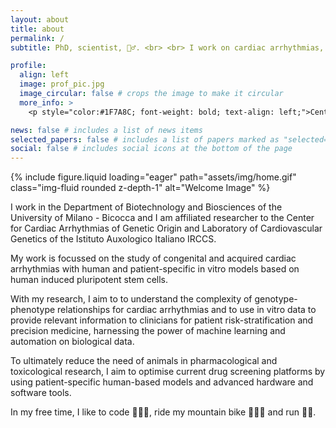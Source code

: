 ```yaml
---
layout: about
title: about
permalink: /
subtitle: PhD, scientist, 🚴‍♂️. <br> <br> I work on cardiac arrhythmias, drug discovery and precision medicine with human induced pluripotent stem cells. In ❤️ with data.

profile:
  align: left
  image: prof_pic.jpg
  image_circular: false # crops the image to make it circular
  more_info: >
    <p style="color:#1F7A8C; font-weight: bold; text-align: left;">Center for Cardiac Arrhythmias of Genetic Origin and Laboratory of Cardiovascular Genetics</p>

news: false # includes a list of news items
selected_papers: false # includes a list of papers marked as "selected={true}"
social: false # includes social icons at the bottom of the page
---
```


{% include figure.liquid loading="eager" path="assets/img/home.gif" class="img-fluid
      rounded z-depth-1" alt="Welcome Image" %}

I work in the Department of Biotechnology and Biosciences of the University of Milano - Bicocca and I am affiliated researcher to the Center for Cardiac Arrhythmias of Genetic Origin and Laboratory of Cardiovascular Genetics of the Istituto Auxologico Italiano IRCCS.

My work is focussed on the study of congenital and acquired cardiac arrhythmias with human and patient-specific in vitro models based on human induced pluripotent stem cells.

With my research, I aim to to understand the complexity of genotype-phenotype relationships for cardiac arrhythmias and to use in vitro data to provide relevant information to clinicians for patient risk-stratification and precision medicine, harnessing the power of machine learning and automation on biological data.

To ultimately reduce the need of animals in pharmacological and toxicological research, I aim to optimise current drug screening platforms by using patient-specific human-based models and advanced hardware and software tools.

In my free time, I like to code 👨🏻‍💻, ride my mountain bike 🚵🏻‍♂️ and run 🏃🏻.
